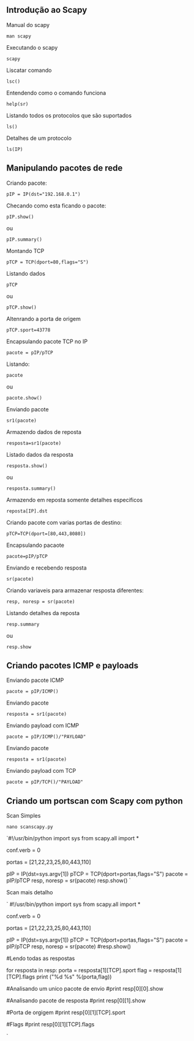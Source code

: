 ## Introdução ao Scapy

Manual do scapy

`man scapy`

Executando o scapy

`scapy`

Liscatar comando 

`lsc()`

Entendendo como o comando funciona

`help(sr)`

Listando todos os protocolos que são suportados

`ls()`

Detalhes de um protocolo

`ls(IP)`

## Manipulando pacotes de rede

Criando pacote:

`pIP = IP(dst="192.168.0.1")`

Checando como esta ficando o pacote:

`pIP.show()`

ou

`pIP.summary()`

Montando TCP

`pTCP = TCP(dport=80,flags="S")`

Listando dados

`pTCP`

ou

`pTCP.show()`

Altenrando a porta de origem

`pTCP.sport=43778`

Encapsulando pacote TCP no IP

`pacote = pIP/pTCP`

Listando:

`pacote`

ou 

`pacote.show()`

Enviando pacote

`sr1(pacote)`

Armazendo dados de reposta

`resposta=sr1(pacote)`

Listado dados da resposta

`resposta.show()`

ou 

`resposta.summary()`

Armazendo em reposta somente detalhes especificos

`reposta[IP].dst`

Criando pacote com varias portas de destino:

`pTCP=TCP(dport=[80,443,8080])`

Encapsulando pacaote

`pacote=pIP/pTCP`

Enviando e recebendo resposta

`sr(pacote)`

Criando variaveis para armazenar resposta diferentes:

`resp, noresp = sr(pacote)`

Listando detalhes da reposta

`resp.summary`

ou

`resp.show`

## Criando pacotes ICMP e payloads

Enviando pacote ICMP

`pacote = pIP/ICMP()`

Enviando pacote

`resposta = sr1(pacote)`

Enviando payload com ICMP

`pacote = pIP/ICMP()/"PAYLOAD"`

Enviando pacote

`resposta = sr1(pacote)`

Enviando payload com TCP

`pacote = pIP/TCP()/"PAYLOAD"`


## Criando um portscan com Scapy com python

Scan Simples

`nano scanscapy.py`

`#!/usr/bin/python
import sys
from scapy.all import *

conf.verb =  0

portas = [21,22,23,25,80,443,110]

pIP = IP(dst=sys.argv[1])
pTCP = TCP(dport=portas,flags="S")
pacote = pIP/pTCP
resp, noresp = sr(pacote)
resp.show()
`

Scan mais detalho

`
#!/usr/bin/python
import sys
from scapy.all import *

conf.verb =  0

portas = [21,22,23,25,80,443,110]

pIP = IP(dst=sys.argv[1])
pTCP = TCP(dport=portas,flags="S")
pacote = pIP/pTCP
resp, noresp = sr(pacote)
#resp.show()

#Lendo todas as respostas

for resposta in resp:
	porta = resposta[1][TCP].sport
	flag = resposta[1][TCP].flags
	print ("%d %s"  %(porta,flag))


#Analisando um unico pacote de envio
#print resp[0][0].show

#Analisando pacote de resposta
#print resp[0][1].show

#Porta de orgigem
#print resp[0][1][TCP].sport

#Flags
#print resp[0][1][TCP].flags

`









